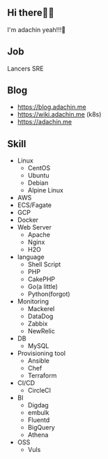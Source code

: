 ## Hi there🤷‍♂️

I'm adachin yeah!!!🤟

## Job

Lancers SRE

## Blog
- https://blog.adachin.me
- https://wiki.adachin.me (k8s)
- https://adachin.me

## Skill

 - Linux
   - CentOS
   - Ubuntu
   - Debian
   - Alpine Linux
 - AWS
  - ECS/Fagate
 - GCP
 - Docker
- Web Server
  - Apache
  - Nginx
  - H2O
- language
  - Shell Script
  - PHP
  - CakePHP
  - Go(a little)
  - Python(forgot)
- Monitoring
  - Mackerel
  - DataDog
  - Zabbix
  - NewRelic
- DB
  - MySQL
- Provisioning tool
  - Ansible
  - Chef
  - Terraform
- CI/CD
  - CircleCI
- BI
  - Digdag
  - embulk
  - Fluentd
  - BigQuery
  - Athena
- OSS
  - Vuls
